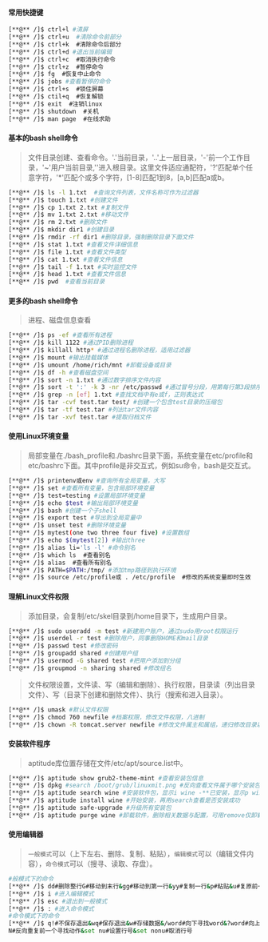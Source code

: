 #### 常用快捷键
```bash
[**@** /]$ ctrl+l #清屏
[**@** /]$ ctrl+u  #清除命令前部分
[**@** /]$ ctrl+k  #清除命令后部分
[**@** /]$ ctrl+d #退出当前编辑
[**@** /]$ ctrl+c  #取消执行命令
[**@** /]$ ctrl+z  #暂停命令
[**@** /]$ fg  #恢复中止命令
[**@** /]$ jobs #查看暂停的命令
[**@** /]$ ctrl+s  #锁住屏幕
[**@** /]$ ctil+q  #恢复解锁
[**@** /]$ exit  #注销linux
[**@** /]$ shutdown  #关机
[**@** /]$ man page  #在线求助
```
#### 基本的bash shell命令
>  文件目录创建、查看命令。'.'当前目录，'..'上一层目录，'-'前一个工作目录，'~'用户当前目录,'\'进入根目录。这里文件适应通配符，'?'匹配单个任意字符，'\*'匹配个或多个字符，[1-8]匹配1到8，[a,b]匹配a或b。

```bash
[**@** /]$ ls -l 1.txt  #查询文件列表，文件名称可作为过滤器
[**@** /]$ touch 1.txt #创建文件
[**@** /]$ cp 1.txt 2.txt #复制文件
[**@** /]$ mv 1.txt 2.txt #移动文件
[**@** /]$ rm 2.txt #删除文件
[**@** /]$ mkdir dir1 #创建目录
[**@** /]$ rmdir -rf dir1 #删除目录，强制删除目录下面文件
[**@** /]$ stat 1.txt #查看文件详细信息
[**@** /]$ file 1.txt #查看文件类型
[**@** /]$ cat 1.txt #查看文件信息
[**@** /]$ tail -f 1.txt #实时监控文件
[**@** /]$ head 1.txt #查看文件信息
[**@** /]$ pwd  #查看当前目录
```
#### 更多的bash shell命令
> 进程、磁盘信息查看

```bash
[**@** /]$ ps -ef #查看所有进程
[**@** /]$ kill 1122 #通过PID删除进程
[**@** /]$ killall http* #通过进程名删除进程，适用过滤器
[**@** /]$ mount #输出挂载媒体
[**@** /]$ umount /home/rich/mnt #卸载设备或目录
[**@** /]$ df -h #查看磁盘空间
[**@** /]$ sort -n 1.txt #通过数字排序文件内容
[**@** /]$ sort -t ':' -k 3 -nr /etc/passwd #通过冒号分段，用第每行第3段排序,r命令降序
[**@** /]$ grep -n [ef] 1.txt #查找文档中有e或f，正则表达式
[**@** /]$ tar -cvf test.tar test/ #创建一个包含test目录的压缩包
[**@** /]$ tar -tf test.tar #列出tar文件内容
[**@** /]$ tar -xvf test.tar #提取归档文件
```
#### 使用Linux环境变量
> 局部变量在./bash_profile和./bashrc目录下面，系统变量在etc/profile和etc/bashrc下面。其中profile是非交互式，例如su命令，bash是交互式。

```bash
[**@** /]$ printenv或env #查询所有全局变量，大写
[**@** /]$ set #查看所有变量，包含局部环境变量
[**@** /]$ test=testing #设置局部环境变量
[**@** /]$ echo $test #输出局部环境变量
[**@** /]$ bash #创建一个子shell
[**@** /]$ export test #导出到全局变量中
[**@** /]$ unset test #删除环境变量
[**@** /]$ mytest(one two three four five) #设置数组
[**@** /]$ echo $(mytest[2]) #输出three
[**@** /]$ alias li='ls -l' #命令别名
[**@** /]$ which ls  #查看别名
[**@** /]$ alias  #查看所有别名
[**@** /]$ PATH=$PATH:/tmp/ #添加tmp路径到执行环境
[**@** /]$ source /etc/profile或 . /etc/profile  #修改的系统变量即时生效
```
#### 理解Linux文件权限
> 添加目录，会复制/etc/skel目录到/home目录下，生成用户目录。

```bash
[**@** /]$ sudo useradd -m test #新建用户账户，通过sudo用root权限运行
[**@** /]$ userdel -r test #删除用户，同事删除HOME和mail目录
[**@** /]$ passwd test #修改密码
[**@** /]$ groupadd shared #创建用户组
[**@** /]$ usermod -G shared test #把用户添加到分组
[**@** /]$ groupmod -n sharing shared #修改组名
```
> 文件权限设置，文件读、写（编辑和删除）、执行权限，目录读（列出目录文件）、写（目录下创建和删除文件）、执行（搜索和进入目录）。

```bash
[**@** /]$ umask #默认文件权限
[**@** /]$ chmod 760 newfile #档案权限，修改文件权限，八进制
[**@** /]$ chown -R tomcat.server newfile #修改文件属主和属组，递归修改目录以及文件
```
#### 安装软件程序
> aptitude库位置存储在文件/etc/apt/source.list中。

```bash
[**@** /]$ aptitude show grub2-theme-mint #查看安装包信息
[**@** /]$ dpkg #search /boot/grub/linuxmit.png #反向查看文件属于哪个安装包
[**@** /]$ aptitude search wine #安装软件包，显示i wine -**已安装，显示p wine -**未安装
[**@** /]$ aptitude install wine #开始安装，再用search查看是否安装成功
[**@** /]$ aptitude safe-upgrade #升级所有安装包
[**@** /]$ aptitude purge wine #卸载软件，删除相关数据与配置，可用remove仅卸载
```
#### 使用编辑器
> `一般模式`可以（上下左右、删除、复制、粘贴），`编辑模式`可以（编辑文件内容），`命令模式`可以（搜寻、读取、存盘）。

```bash
#般模式下的命令
[**@** /]$ dd#删除整行G#移动到末行&gg#移动到第一行&yy#复制一行&p#粘贴&u#复原前一个动作&ctrl+r#重复前一个动作
[**@** /]$ i #进入编辑模式
[**@** /]$ esc #退出到一般模式
[**@** /]$ : #进入命令模式
#命令模式下的命令
[**@** /]$ q!#不保存退出&wq#保存退出&w#存储数据&/word#向下寻找word&?word#向上寻找word&n#重复前一个寻找动作&
N#反向重复前一个寻找动作&set nu#设置行号&set nonu#取消行号
```


